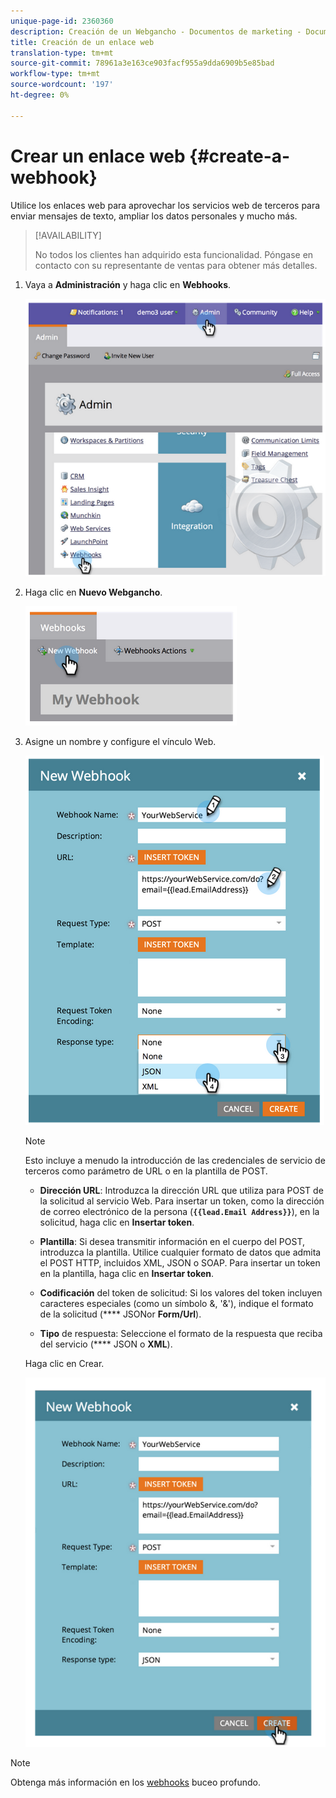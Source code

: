```yaml
---
unique-page-id: 2360360
description: Creación de un Webgancho - Documentos de marketing - Documentación del producto
title: Creación de un enlace web
translation-type: tm+mt
source-git-commit: 78961a3e163ce903facf955a9dda6909b5e85bad
workflow-type: tm+mt
source-wordcount: '197'
ht-degree: 0%

---
```



# Crear un enlace web {#create-a-webhook}

Utilice los enlaces web para aprovechar los servicios web de terceros para enviar mensajes de texto, ampliar los datos personales y mucho más.

>[!AVAILABILITY]
>
>No todos los clientes han adquirido esta funcionalidad. Póngase en contacto con su representante de ventas para obtener más detalles.

1. Vaya a **Administración** y haga clic en **Webhooks**.

   ![](assets/image2014-9-24-14-3a52-3a57.png)

1. Haga clic en **Nuevo Webgancho**.

   ![](assets/image2014-9-24-14-3a53-3a9.png)

1. Asigne un nombre y configure el vínculo Web.

   ![](assets/image2014-9-24-14-3a53-3a19.png)

   >[!NOTE]
   >
   >Esto incluye a menudo la introducción de las credenciales de servicio de terceros como parámetro de URL o en la plantilla de POST.

   * **Dirección URL**: Introduzca la dirección URL que utiliza para POST de la solicitud al servicio Web. Para insertar un token, como la dirección de correo electrónico de la persona (**`{{lead.Email Address}}`**), en la solicitud, haga clic en **Insertar token**.

   * **Plantilla**: Si desea transmitir información en el cuerpo del POST, introduzca la plantilla. Utilice cualquier formato de datos que admita el POST HTTP, incluidos XML, JSON o SOAP. Para insertar un token en la plantilla, haga clic en **Insertar token**.

   * **Codificación** del token de solicitud: Si los valores del token incluyen caracteres especiales (como un símbolo &amp;, &#39;&amp;&#39;), indique el formato de la solicitud (**** JSONor  **Form/Url**).

   * **Tipo** de respuesta: Seleccione el formato de la respuesta que reciba del servicio (**** JSON o  **XML**).

   Haga clic en Crear.

   ![](assets/image2014-9-24-14-3a53-3a35.png)

>[!NOTE]
>
>Obtenga más información en los [webhooks](http://developers.marketo.com/documentation/webhooks/) buceo profundo.

